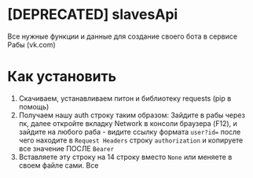 # [DEPRECATED] slavesApi
Все нужные функции и данные для создание своего бота в сервисе Рабы (vk.com)

# Как установить
1. Скачиваем, устанавливаем питон и библиотеку requests (pip в помощь)
2. Получаем нашу auth строку таким образом: Зайдите в рабы через пк, далее откройте вкладку Network в консоли браузера (F12), и зайдите на любого раба - видите ссылку формата `user?id=` после чего находите в `Request Headers` строку `authorization` и копируете все значение ПОСЛЕ `Bearer`
3. Вставляете эту строку на 14 строку вместо `None` или меняете в своем файле сами. Все
